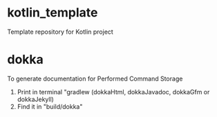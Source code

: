 # kotlin_template
Template repository for Kotlin project

# dokka
To generate documentation for Performed Command Storage
1) Print in terminal "gradlew (dokkaHtml, dokkaJavadoc, dokkaGfm or dokkaJekyll)
2) Find it in "build/dokka"